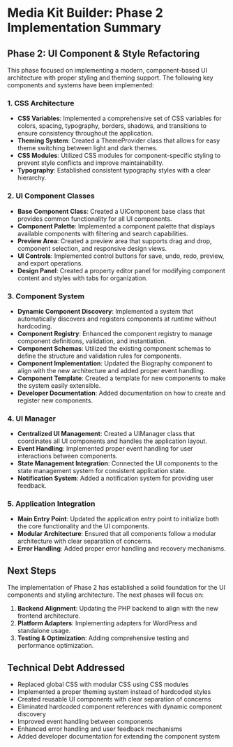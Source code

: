 # Media Kit Builder: Phase 2 Implementation Summary

## Phase 2: UI Component & Style Refactoring

This phase focused on implementing a modern, component-based UI architecture with proper styling and theming support. The following key components and systems have been implemented:

### 1. CSS Architecture

- **CSS Variables**: Implemented a comprehensive set of CSS variables for colors, spacing, typography, borders, shadows, and transitions to ensure consistency throughout the application.
- **Theming System**: Created a ThemeProvider class that allows for easy theme switching between light and dark themes.
- **CSS Modules**: Utilized CSS modules for component-specific styling to prevent style conflicts and improve maintainability.
- **Typography**: Established consistent typography styles with a clear hierarchy.

### 2. UI Component Classes

- **Base Component Class**: Created a UIComponent base class that provides common functionality for all UI components.
- **Component Palette**: Implemented a component palette that displays available components with filtering and search capabilities.
- **Preview Area**: Created a preview area that supports drag and drop, component selection, and responsive design views.
- **UI Controls**: Implemented control buttons for save, undo, redo, preview, and export operations.
- **Design Panel**: Created a property editor panel for modifying component content and styles with tabs for organization.

### 3. Component System

- **Dynamic Component Discovery**: Implemented a system that automatically discovers and registers components at runtime without hardcoding.
- **Component Registry**: Enhanced the component registry to manage component definitions, validation, and instantiation.
- **Component Schemas**: Utilized the existing component schemas to define the structure and validation rules for components.
- **Component Implementation**: Updated the Biography component to align with the new architecture and added proper event handling.
- **Component Template**: Created a template for new components to make the system easily extensible.
- **Developer Documentation**: Added documentation on how to create and register new components.

### 4. UI Manager

- **Centralized UI Management**: Created a UIManager class that coordinates all UI components and handles the application layout.
- **Event Handling**: Implemented proper event handling for user interactions between components.
- **State Management Integration**: Connected the UI components to the state management system for consistent application state.
- **Notification System**: Added a notification system for providing user feedback.

### 5. Application Integration

- **Main Entry Point**: Updated the application entry point to initialize both the core functionality and the UI components.
- **Modular Architecture**: Ensured that all components follow a modular architecture with clear separation of concerns.
- **Error Handling**: Added proper error handling and recovery mechanisms.

## Next Steps

The implementation of Phase 2 has established a solid foundation for the UI components and styling architecture. The next phases will focus on:

1. **Backend Alignment**: Updating the PHP backend to align with the new frontend architecture.
2. **Platform Adapters**: Implementing adapters for WordPress and standalone usage.
3. **Testing & Optimization**: Adding comprehensive testing and performance optimization.

## Technical Debt Addressed

- Replaced global CSS with modular CSS using CSS modules
- Implemented a proper theming system instead of hardcoded styles
- Created reusable UI components with clear separation of concerns
- Eliminated hardcoded component references with dynamic component discovery
- Improved event handling between components
- Enhanced error handling and user feedback mechanisms
- Added developer documentation for extending the component system
